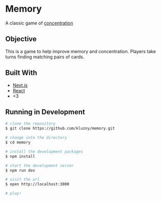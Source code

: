 # Memory

A classic game of [concentration](<https://en.wikipedia.org/wiki/Concentration_(card_game)>)

## Objective

This is a game to help improve memory and concentration. Players take turns finding matching pairs of cards.

## Built With

- [Next.js](https://nextjs.org/)
- [React](https://react.dev/)
- <3

## Running in Development

```bash
# clone the repository
$ git clone https://github.com/kluzny/memory.git

# change into the directory
$ cd memory

# install the development packages
$ npm install

# start the development server
$ npm run dev

# visit the url
$ open http://localhost:3000

# play!
```
